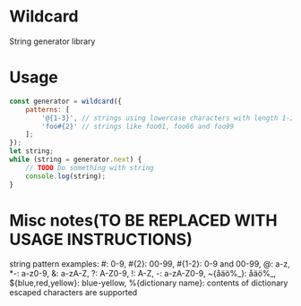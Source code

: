 # Wildcard
String generator library

# Usage
```js
const generator = wildcard({
    patterns: [
        '@{1-3}', // strings using lowercase characters with length 1-3
        'foo#{2}' // strings like foo01, foo66 and foo99
    ];
});
let string;
while (string = generator.next) {
    // TODO Do something with string
    console.log(string);
}
```

# Misc notes(TO BE REPLACED WITH USAGE INSTRUCTIONS)
string pattern examples:
\#: 0-9,
\#{2}: 00-99,
\#{1-2}: 0-9 and 00-99,
@: a-z,
\*-: a-z0-9,
&: a-zA-Z,
?: A-Z0-9,
!: A-Z,
-: a-zA-Z0-9,
~{åäö%\_}: åäö%\_,
${blue,red,yellow}: blue-yellow,
%{dictionary name}: contents of dictionary
escaped characters are supported
